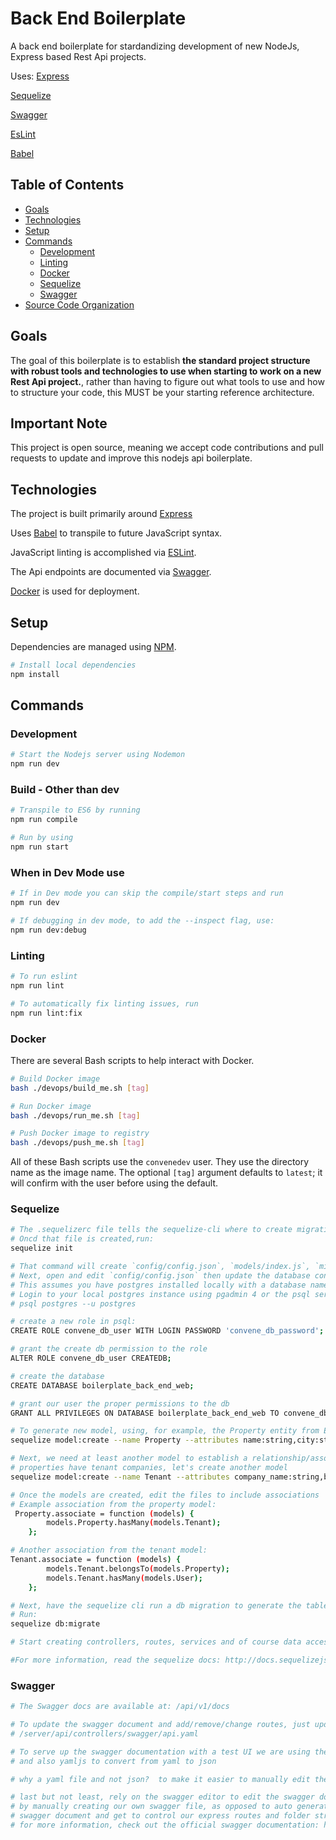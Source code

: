 # Back End Boilerplate

A back end boilerplate for stardandizing development of new NodeJs, Express based Rest Api projects.

Uses:
[Express](https://www.npmjs.com/package/express)

[Sequelize](https://sequelize.readthedocs.io/en/v3/)

[Swagger](https://swagger.io/)

[EsLint](https://eslint.org/)

[Babel](https://babeljs.io/)

## Table of Contents

* [Goals](#markdown-header-goals)
* [Technologies](#markdown-header-technologies)
* [Setup](#markdown-header-setup)
* [Commands](#markdown-header-commands)
    * [Development](#markdown-header-development)
    * [Linting](#markdown-header-linting)
    * [Docker](#markdown-header-docker)
    * [Sequelize](#markdown-header-sequelize)
    * [Swagger](#markdown-header-swagger)
* [Source Code Organization](#markdown-header-source-code-organization)

## Goals

The goal of this boilerplate is to establish **the standard project structure with robust tools and technologies to use when starting to work on a new Rest Api project.**, rather
than having to figure out what tools to use and how to structure your code, this MUST be your starting reference architecture.

## Important Note

This project is open source, meaning we accept code contributions and pull requests to update and improve this nodejs api boilerplate.

## Technologies

The project is built primarily around [Express](https://www.npmjs.com/package/express)

Uses [Babel](https://babeljs.io/) to transpile to future JavaScript syntax.

JavaScript linting is accomplished via [ESLint](https://eslint.org/).

The Api endpoints are documented via [Swagger](https://swagger.io/).

[Docker](https://www.docker.com/) is used for deployment.

## Setup

Dependencies are managed using [NPM](https://www.npmjs.com/).

```sh
# Install local dependencies
npm install
```

## Commands

### Development

```sh
# Start the Nodejs server using Nodemon
npm run dev
```

### Build - Other than dev

```sh
# Transpile to ES6 by running
npm run compile

# Run by using
npm run start
```

### When in Dev Mode use

```sh
# If in Dev mode you can skip the compile/start steps and run
npm run dev
```

```sh
# If debugging in dev mode, to add the --inspect flag, use:
npm run dev:debug
```

### Linting

```sh
# To run eslint
npm run lint
```

```sh
# To automatically fix linting issues, run
npm run lint:fix
```

### Docker

There are several Bash scripts to help interact with Docker.

```sh
# Build Docker image
bash ./devops/build_me.sh [tag]

# Run Docker image
bash ./devops/run_me.sh [tag]

# Push Docker image to registry
bash ./devops/push_me.sh [tag]
```

All of these Bash scripts use the `convenedev` user. They use the directory name as the image name. The optional `[tag]` argument defaults to `latest`; it will confirm with the user before using the default.

### Sequelize

```sh
# The .sequelizerc file tells the sequelize-cli where to create migrations, seeders, models and the project config
# Oncd that file is created,run:
sequelize init

# That command will create `config/config.json`, `models/index.js`, `migrations` and `seeders` directories and files. 
# Next, open and edit `config/config.json` then update the database connection details
# This assumes you have postgres installed locally with a database named: boilerplate_back_end_web
# Login to your local postgres instance using pgadmin 4 or the psql service via your terminal using:
# psql postgres --u postgres

# create a new role in psql:
CREATE ROLE convene_db_user WITH LOGIN PASSWORD 'convene_db_password';

# grant the create db permission to the role
ALTER ROLE convene_db_user CREATEDB;

# create the database
CREATE DATABASE boilerplate_back_end_web;

# grant our user the proper permissions to the db
GRANT ALL PRIVILEGES ON DATABASE boilerplate_back_end_web TO convene_db_user;

# To generate new model, using, for example, the Property entity from Elevate v1, using the sequelize cli
sequelize model:create --name Property --attributes name:string,city:string,address:string,email:string,phone:string

# Next, we need at least another model to establish a relationship/association
# properties have tenant companies, let's create another model
sequelize model:create --name Tenant --attributes company_name:string,business_type:string,address:string,contact_phone:string,email:string

# Once the models are created, edit the files to include associations
# Example association from the property model:
 Property.associate = function (models) {
        models.Property.hasMany(models.Tenant);
    };

# Another association from the tenant model:
Tenant.associate = function (models) {
        models.Tenant.belongsTo(models.Property);
        models.Tenant.hasMany(models.User);
    };

# Next, have the sequelize cli run a db migration to generate the tables and relationships in the database
# Run:
sequelize db:migrate

# Start creating controllers, routes, services and of course data access operations to support at least Add, Update, Delete, GetAll and GetById

#For more information, read the sequelize docs: http://docs.sequelizejs.com/
```

### Swagger

```sh
# The Swagger docs are available at: /api/v1/docs

# To update the swagger document and add/remove/change routes, just update the api.yaml file, located under:
# /server/api/controllers/swagger/api.yaml

# To serve up the swagger documentation with a test UI we are using the npm package; swagger-ui-express
# and also yamljs to convert from yaml to json

# why a yaml file and not json?  to make it easier to manually edit the file.

# last but not least, rely on the swagger editor to edit the swagger document: https://editor.swagger.io/
# by manually creating our own swagger file, as opposed to auto generating it, we get more control over both the
# swagger document and get to control our express routes and folder structure.
# for more information, check out the official swagger documentation: https://swagger.io/docs/specification/about/
```